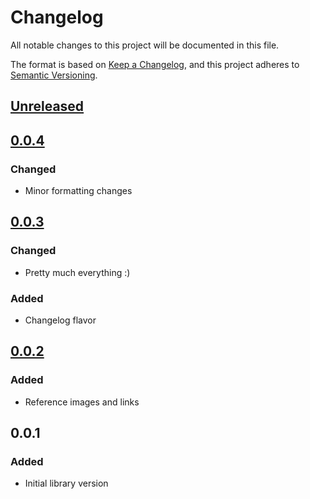 # Changelog
All notable changes to this project will be documented in this file.

The format is based on [Keep a Changelog](https://keepachangelog.com/en/1.0.0/),
and this project adheres to [Semantic Versioning](https://semver.org/spec/v2.0.0.html).


## [Unreleased]
## [0.0.4]
### Changed
- Minor formatting changes

## [0.0.3]
### Changed
- Pretty much everything :)

### Added
- Changelog flavor

## [0.0.2]
### Added
- Reference images and links

## 0.0.1
### Added
- Initial library version

[Unreleased]: https://github.com/f3ath/marker/compare/0.0.4...HEAD
[0.0.4]: https://github.com/f3ath/marker/compare/0.0.3...0.0.4
[0.0.3]: https://github.com/f3ath/marker/compare/0.0.2...0.0.3
[0.0.2]: https://github.com/f3ath/marker/compare/0.0.1...0.0.2